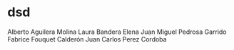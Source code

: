 # dsd

Alberto Aguilera Molina
Laura Bandera Elena
Juan Miguel Pedrosa Garrido
Fabrice Fouquet Calderón
Juan Carlos Perez Cordoba
